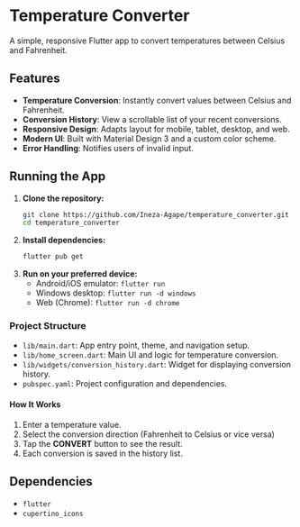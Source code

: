 # Temperature Converter

A simple, responsive Flutter app to convert temperatures between Celsius and Fahrenheit. 

## Features

- **Temperature Conversion**: Instantly convert values between Celsius and Fahrenheit.
- **Conversion History**: View a scrollable list of your recent conversions.
- **Responsive Design**: Adapts layout for mobile, tablet, desktop, and web.
- **Modern UI**: Built with Material Design 3 and a custom color scheme.
- **Error Handling**: Notifies users of invalid input.

## Running the App
1. **Clone the repository:**
   ```sh
   git clone https://github.com/Ineza-Agape/temperature_converter.git
   cd temperature_converter
   ```
2. **Install dependencies:**
   ```sh
   flutter pub get
   ```
3. **Run on your preferred device:**
   - Android/iOS emulator: `flutter run`
   - Windows desktop: `flutter run -d windows`
   - Web (Chrome): `flutter run -d chrome`

### Project Structure

- `lib/main.dart`: App entry point, theme, and navigation setup.
- `lib/home_screen.dart`: Main UI and logic for temperature conversion.
- `lib/widgets/conversion_history.dart`: Widget for displaying conversion history.
- `pubspec.yaml`: Project configuration and dependencies.

#### How It Works

1. Enter a temperature value.
2. Select the conversion direction (Fahrenheit to Celsius or vice versa)
3. Tap the **CONVERT** button to see the result.
4. Each conversion is saved in the history list.

## Dependencies
- `flutter`
- `cupertino_icons`